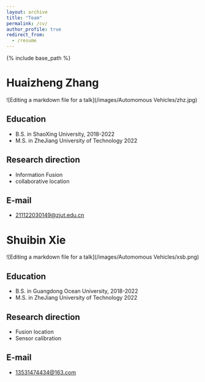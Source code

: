 ```yaml
---
layout: archive
title: "Team"
permalink: /cv/
author_profile: true
redirect_from:
  - /resume
---
```


{% include base_path %}

Huaizheng Zhang
======

![Editing a markdown file for a talk](/images/Automomous Vehicles/zhz.jpg)

Education
------
* B.S. in ShaoXing University, 2018-2022
* M.S. in ZheJiang University of Technology 2022

Research direction
------
* Information Fusion
* collaborative location

E-mail
------
* 211122030149@zjut.edu.cn
  
Shuibin Xie
======

![Editing a markdown file for a talk](/images/Automomous Vehicles/xsb.png)

Education
------
* B.S. in Guangdong Ocean University, 2018-2022
* M.S. in ZheJiang University of Technology 2022

Research direction
------
* Fusion location
* Sensor calibration

E-mail
------
* 13531474434@163.com
